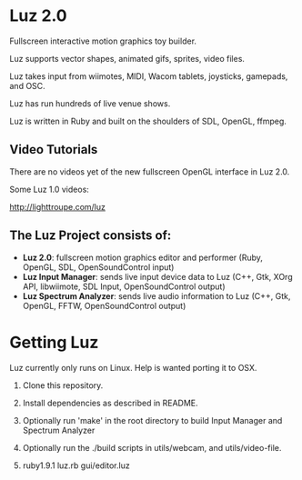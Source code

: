 # Luz 2.0

Fullscreen interactive motion graphics toy builder.

Luz supports vector shapes, animated gifs, sprites, video files.

Luz takes input from wiimotes, MIDI, Wacom tablets, joysticks, gamepads, and OSC.

Luz has run hundreds of live venue shows.

Luz is written in Ruby and built on the shoulders of SDL, OpenGL, ffmpeg.

## Video Tutorials

There are no videos yet of the new fullscreen OpenGL interface in Luz 2.0.

Some Luz 1.0 videos:

<http://lighttroupe.com/luz>

## The Luz Project consists of:

- **Luz 2.0**: fullscreen motion graphics editor and performer (Ruby, OpenGL, SDL, OpenSoundControl input)
- **Luz Input Manager**: sends live input device data to Luz (C++, Gtk, XOrg API, libwiimote, SDL Input, OpenSoundControl output)
- **Luz Spectrum Analyzer**: sends live audio information to Luz (C++, Gtk, OpenGL, FFTW, OpenSoundControl output)

# Getting Luz

Luz currently only runs on Linux.  Help is wanted porting it to OSX.

1. Clone this repository.

2. Install dependencies as described in README.

3. Optionally run 'make' in the root directory to build Input Manager and Spectrum Analyzer

4. Optionally run the ./build scripts in utils/webcam, and utils/video-file.

5. ruby1.9.1 luz.rb gui/editor.luz
